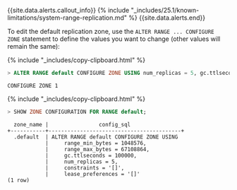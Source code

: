 {{site.data.alerts.callout_info}}
{% include "_includes/25.1/known-limitations/system-range-replication.md" %}
{{site.data.alerts.end}}

To edit the default replication zone, use the `ALTER RANGE ... CONFIGURE ZONE` statement to define the values you want to change (other values will remain the same):

{% include "_includes/copy-clipboard.html" %}
~~~ sql
> ALTER RANGE default CONFIGURE ZONE USING num_replicas = 5, gc.ttlseconds = 100000;
~~~

~~~
CONFIGURE ZONE 1
~~~

{% include "_includes/copy-clipboard.html" %}
~~~ sql
> SHOW ZONE CONFIGURATION FOR RANGE default;
~~~

~~~
  zone_name |                config_sql
+-----------+------------------------------------------+
  .default  | ALTER RANGE default CONFIGURE ZONE USING
            |     range_min_bytes = 1048576,
            |     range_max_bytes = 67108864,
            |     gc.ttlseconds = 100000,
            |     num_replicas = 5,
            |     constraints = '[]',
            |     lease_preferences = '[]'
(1 row)
~~~
